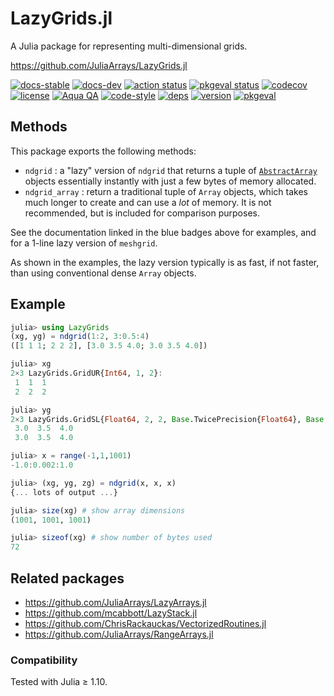 # LazyGrids.jl
A Julia package for representing multi-dimensional grids.

https://github.com/JuliaArrays/LazyGrids.jl

[![docs-stable][docs-stable-img]][docs-stable-url]
[![docs-dev][docs-dev-img]][docs-dev-url]
[![action status][action-img]][action-url]
[![pkgeval status][pkgeval-img]][pkgeval-url]
[![codecov][codecov-img]][codecov-url]
[![license][license-img]][license-url]
[![Aqua QA][aqua-img]][aqua-url]
[![code-style][code-blue-img]][code-blue-url]
[![deps](https://juliahub.com/docs/LazyGrids/deps.svg)](https://juliahub.com/ui/Packages/LazyGrids)
[![version](https://juliahub.com/docs/LazyGrids/version.svg)](https://juliahub.com/ui/Packages/LazyGrids)
[![pkgeval](https://juliahub.com/docs/LazyGrids/pkgeval.svg)](https://juliahub.com/ui/Packages/LazyGrids)

## Methods

This package exports the following methods:
* `ndgrid` : a "lazy" version of `ndgrid` that returns a tuple of
  [`AbstractArray`](https://docs.julialang.org/en/v1/manual/interfaces/#man-interface-array)
   objects essentially instantly with just a few bytes of memory allocated.
* `ndgrid_array` : return a traditional tuple of `Array` objects,
  which takes much longer to create and can use a *lot* of memory.
  It is not recommended, but is included for comparison purposes.

See the documentation linked in the blue badges above for examples,
and for a 1-line lazy version of `meshgrid`.

As shown in the examples, the lazy version typically is as fast,
if not faster, than using conventional dense `Array` objects.

## Example
```julia
julia> using LazyGrids
(xg, yg) = ndgrid(1:2, 3:0.5:4)
([1 1 1; 2 2 2], [3.0 3.5 4.0; 3.0 3.5 4.0])

julia> xg
2×3 LazyGrids.GridUR{Int64, 1, 2}:
 1  1  1
 2  2  2

julia> yg
2×3 LazyGrids.GridSL{Float64, 2, 2, Base.TwicePrecision{Float64}, Base.TwicePrecision{Float64}}:
 3.0  3.5  4.0
 3.0  3.5  4.0

julia> x = range(-1,1,1001)
-1.0:0.002:1.0

julia> (xg, yg, zg) = ndgrid(x, x, x)
{... lots of output ...}

julia> size(xg) # show array dimensions
(1001, 1001, 1001)

julia> sizeof(xg) # show number of bytes used
72
```

## Related packages

* https://github.com/JuliaArrays/LazyArrays.jl
* https://github.com/mcabbott/LazyStack.jl
* https://github.com/ChrisRackauckas/VectorizedRoutines.jl
* https://github.com/JuliaArrays/RangeArrays.jl


### Compatibility

Tested with Julia ≥ 1.10.


<!-- URLs -->
[action-img]: https://github.com/JuliaArrays/LazyGrids.jl/workflows/CI/badge.svg
[action-url]: https://github.com/JuliaArrays/LazyGrids.jl/actions
[build-img]: https://github.com/JuliaArrays/LazyGrids.jl/workflows/CI/badge.svg?branch=main
[build-url]: https://github.com/JuliaArrays/LazyGrids.jl/actions?query=workflow%3ACI+branch%3Amain
[pkgeval-img]: https://juliaci.github.io/NanosoldierReports/pkgeval_badges/L/LazyGrids.svg
[pkgeval-url]: https://juliaci.github.io/NanosoldierReports/pkgeval_badges/L/LazyGrids.html
[code-blue-img]: https://img.shields.io/badge/code%20style-blue-4495d1.svg
[code-blue-url]: https://github.com/invenia/BlueStyle
[codecov-img]: https://codecov.io/github/JuliaArrays/LazyGrids.jl/coverage.svg?branch=main
[codecov-url]: https://codecov.io/github/JuliaArrays/LazyGrids.jl?branch=main
[docs-stable-img]: https://img.shields.io/badge/docs-stable-blue.svg
[docs-stable-url]: https://JuliaArrays.github.io/LazyGrids.jl/stable
[docs-dev-img]: https://img.shields.io/badge/docs-dev-blue.svg
[docs-dev-url]: https://JuliaArrays.github.io/LazyGrids.jl/dev
[license-img]: https://img.shields.io/badge/license-MIT-brightgreen.svg
[license-url]: LICENSE
[aqua-img]: https://img.shields.io/badge/Aqua.jl-%F0%9F%8C%A2-aqua.svg
[aqua-url]: https://github.com/JuliaTesting/Aqua.jl
